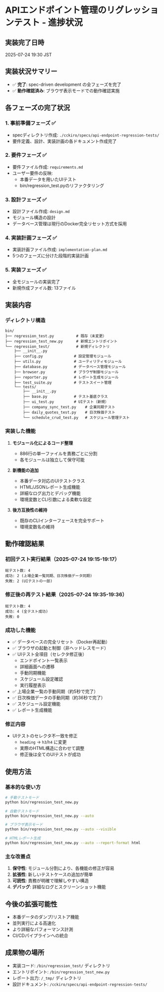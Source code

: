 # APIエンドポイント管理のリグレッションテスト - 進捗状況

## 実装完了日時
2025-07-24 19:30 JST

## 実装状況サマリー
- ✅ **完了**: spec-driven development の全フェーズを完了
- ✅ **動作確認済み**: ブラウザ表示モードでの動作確認実施

## 各フェーズの完了状況

### 1. 事前準備フェーズ ✅
- specディレクトリ作成: `./cckiro/specs/api-endpoint-regression-tests/`
- 要件定義、設計、実装計画の各ドキュメント作成完了

### 2. 要件フェーズ ✅
- 要件ファイル作成: `requirements.md`
- ユーザー要件の反映:
  - 本番データを用いたUIテスト
  - bin/regression_test.pyのリファクタリング

### 3. 設計フェーズ ✅
- 設計ファイル作成: `design.md`
- モジュール構造の設計
- データベース管理は現行のDocker完全リセット方式を採用

### 4. 実装計画フェーズ ✅
- 実装計画ファイル作成: `implementation-plan.md`
- 5つのフェーズに分けた段階的実装計画

### 5. 実装フェーズ ✅
- 全モジュールの実装完了
- 新規作成ファイル数: 13ファイル

## 実装内容

### ディレクトリ構造
```
bin/
├── regression_test.py          # 既存（未変更）
├── regression_test_new.py      # 新規エントリポイント
└── regression_test/            # 新規ディレクトリ
    ├── __init__.py
    ├── config.py              # 設定管理モジュール
    ├── utils.py               # ユーティリティモジュール
    ├── database.py            # データベース管理モジュール
    ├── browser.py             # ブラウザ制御モジュール
    ├── reporter.py            # レポート生成モジュール
    ├── test_suite.py          # テストスイート管理
    └── tests/
        ├── __init__.py
        ├── base.py            # テスト基底クラス
        ├── ui_test.py         # UIテスト（新規）
        ├── company_sync_test.py    # 企業同期テスト
        ├── daily_quotes_test.py    # 日次株価テスト
        └── schedule_crud_test.py   # スケジュール管理テスト
```

### 実装した機能
1. **モジュール化によるコード整理**
   - 886行の単一ファイルを責務ごとに分割
   - 各モジュールは独立して保守可能

2. **新機能の追加**
   - 本番データ対応のUIテストクラス
   - HTML/JSONレポート生成機能
   - 詳細なログ出力とデバッグ機能
   - 環境変数とCLI引数による柔軟な設定

3. **後方互換性の維持**
   - 既存のCLIインターフェースを完全サポート
   - 環境変数名の維持

## 動作確認結果

### 初回テスト実行結果（2025-07-24 19:15-19:17）
```
総テスト数: 4
成功: 2 (上場企業一覧同期、日次株価データ同期)
失敗: 2 (UIテストの一部)
```

### 修正後の再テスト結果（2025-07-24 19:35-19:36）
```
総テスト数: 4
成功: 4 (全テスト成功)
失敗: 0
```

### 成功した機能
- ✅ データベースの完全リセット（Docker再起動）
- ✅ ブラウザの起動と制御（非ヘッドレスモード）
- ✅ UIテスト全項目（セレクタ修正後）
  - エンドポイント一覧表示
  - 詳細画面への遷移
  - 手動同期機能
  - スケジュール設定確認
  - 実行履歴表示
- ✅ 上場企業一覧の手動同期（約5秒で完了）
- ✅ 日次株価データの手動同期（約36秒で完了）
- ✅ スケジュール設定機能
- ✅ レポート生成機能

### 修正内容
- UIテストのセレクタ不一致を修正
  - `heading` → `h3`/`h4` に変更
  - 実際のHTML構造に合わせて調整
  - 修正後は全てのUIテストが成功

## 使用方法

### 基本的な使い方
```bash
# 手動テストモード
python bin/regression_test_new.py

# 自動テストモード
python bin/regression_test_new.py --auto

# ブラウザ表示モード
python bin/regression_test_new.py --auto --visible

# HTMLレポート生成
python bin/regression_test_new.py --auto --report-format html
```

### 主な改善点
1. **保守性**: モジュール分割により、各機能の修正が容易
2. **拡張性**: 新しいテストケースの追加が簡単
3. **可読性**: 責務が明確で理解しやすい構造
4. **デバッグ**: 詳細なログとスクリーンショット機能

## 今後の拡張可能性
- 本番データのダンプ/リストア機能
- 並列実行による高速化
- より詳細なパフォーマンス計測
- CI/CDパイプラインへの統合

## 成果物の場所
- 実装コード: `/bin/regression_test/` ディレクトリ
- エントリポイント: `/bin/regression_test_new.py`
- レポート出力: `/_tmp/` ディレクトリ
- 設計ドキュメント: `/cckiro/specs/api-endpoint-regression-tests/`